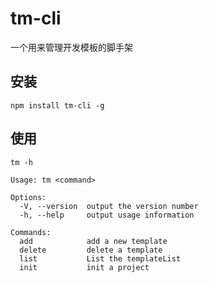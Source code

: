 # tm-cli
一个用来管理开发模板的脚手架

## 安装

```
npm install tm-cli -g
```

## 使用
```
tm -h
```

```
Usage: tm <command>

Options:
  -V, --version  output the version number
  -h, --help     output usage information

Commands:
  add            add a new template
  delete         delete a template
  list           List the templateList
  init           init a project
```
